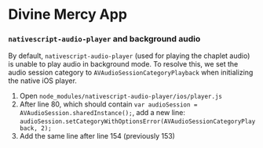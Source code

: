 # Divine Mercy App

### `nativescript-audio-player` and background audio
By default, `nativescript-audio-player` (used for playing the chaplet audio) is unable to play audio in background mode. To resolve this, we set the audio session category to  `AVAudioSessionCategoryPlayback` when initializing the native iOS player.

1. Open `node_modules/nativescript-audio-player/ios/player.js`
2. After line 80, which should contain `var audioSession = AVAudioSession.sharedInstance();`, add a new line: `audioSession.setCategoryWithOptionsError(AVAudioSessionCategoryPlayback, 2);`
3. Add the same line after line 154 (previously 153)
